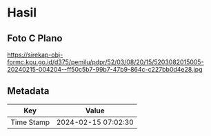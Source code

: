 # Hasil

## Foto C Plano

https://sirekap-obj-formc.kpu.go.id/d375/pemilu/pdpr/52/03/08/20/15/5203082015005-20240215-004204--ff50c5b7-99b7-47b9-864c-c227bb0d4e28.jpg


## Metadata

| Key        | Value               |
| ---------- | ------------------- |
| Time Stamp | 2024-02-15 07:02:30 |



